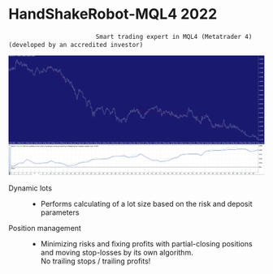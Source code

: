 # HandShakeRobot-MQL4 2022
                            Smart trading expert in MQL4 (Metatrader 4) (developed by an accredited investor)
![alt text](https://github.com/Rockkley/HandShakeRobot-MQL4/blob/main/handshakerobot.png)

<dl>
  <dt>Dynamic lots</dt>
  <dd><ul><li>
    Performs calculating of a lot size based on the risk and deposit parameters
    </li></dd>
  <dt>Position management </dt>
  <dd><ul><li>
     Minimizing risks and fixing profits with partial-closing positions and moving stop-losses by its own algorithm. <br>No trailing stops / trailing profits!
    </li></dd></ul>
</dl>
